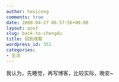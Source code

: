 ```yaml
---
author: hesicong
comments: true
date: 2008-04-27 06:57:56+00:00
layout: post
slug: back-to-chengdu
title: 回到成都
wordpress_id: 351
categories:
- 生活
---
```


我认为，先睡觉，再写博客，比较实际，晚安~
